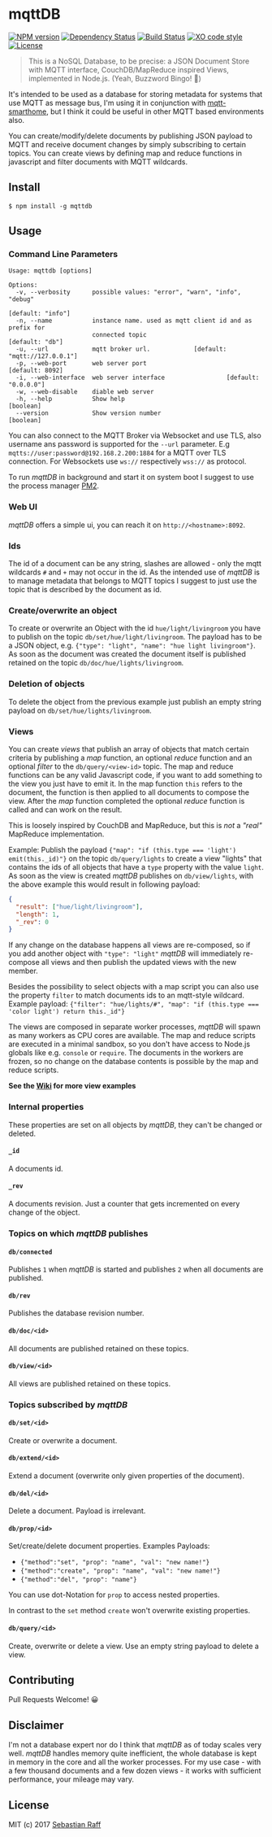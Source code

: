# mqttDB

[![NPM version](https://badge.fury.io/js/mqttdb.svg)](http://badge.fury.io/js/mqttdb)
[![Dependency Status](https://img.shields.io/gemnasium/hobbyquaker/mqttDB.svg?maxAge=2592000)](https://gemnasium.com/github.com/hobbyquaker/mqttDB)
[![Build Status](https://travis-ci.org/hobbyquaker/mqttDB.svg?branch=master)](https://travis-ci.org/hobbyquaker/mqttDB)
[![XO code style](https://img.shields.io/badge/code_style-XO-5ed9c7.svg)](https://github.com/sindresorhus/xo)
[![License][mit-badge]][mit-url]

> This is a NoSQL Database, to be precise: a JSON Document Store with MQTT interface, CouchDB/MapReduce inspired Views,
implemented in Node.js. (Yeah, Buzzword Bingo! 🤠)

It's intended to be used as a database for storing metadata for systems that use MQTT as message bus, I'm using it in 
conjunction with [mqtt-smarthome](https://github.com/mqtt-smarthome/mqtt-smarthome), but I think it could be useful in
other MQTT based environments also.

You can create/modify/delete documents by publishing JSON payload to MQTT and receive document changes by simply 
subscribing to certain topics. You can create views by defining map and reduce functions in javascript and filter 
documents with MQTT wildcards.


## Install

`$ npm install -g mqttdb`


## Usage

### Command Line Parameters

```
Usage: mqttdb [options]

Options:
  -v, --verbosity      possible values: "error", "warn", "info", "debug"
                                                               [default: "info"]
  -n, --name           instance name. used as mqtt client id and as prefix for
                       connected topic                           [default: "db"]
  -u, --url            mqtt broker url.            [default: "mqtt://127.0.0.1"]
  -p, --web-port       web server port                           [default: 8092]
  -i, --web-interface  web server interface                 [default: "0.0.0.0"]
  -w, --web-disable    diable web server
  -h, --help           Show help                                       [boolean]
  --version            Show version number                             [boolean]
```

You can also connect to the MQTT Broker via Websocket and use TLS, also username ans password is supported for the
`--url` parameter. E.g `mqtts://user:password@192.168.2.200:1884` for a MQTT over TLS connection. For Websockets use
`ws://` respectively `wss://` as protocol.

To run _mqttDB_ in background and start it on system boot I suggest to use the process manager 
[PM2](https://github.com/Unitech/pm2).


### Web UI

_mqttDB_ offers a simple ui, you can reach it on `http://<hostname>:8092`.


### Ids

The id of a document can be any string, slashes are allowed - only the mqtt wildcards `#` and `+` may not occur in the 
id. As the intended use of _mqttDB_ is to manage metadata that belongs to MQTT topics I suggest to just use the topic
that is described by the document as id.


### Create/overwrite an object

To create or overwrite an Object with the id `hue/light/livingroom` you have to publish on the topic 
`db/set/hue/light/livingroom`. The payload has to be a JSON object, e.g. 
`{"type": "light", "name": "hue light livingroom"}`. As soon as the document was created the document itself is 
published retained on the topic `db/doc/hue/lights/livingroom`.


### Deletion of objects

To delete the object from the previous example just publish an empty string payload on `db/set/hue/lights/livingroom`. 


### Views

You can create _views_ that publish an array of objects that match certain criteria by publishing a _map_ function, an 
optional _reduce_ function and an optional _filter_ to the `db/query/<view-id>` topic. The map and reduce functions
can be any valid Javascript code, if you want to add something to the view you just have to emit it. In the map 
function `this` refers to the document, the function is then applied to all documents to compose the view. After the
_map_ function completed the optional _reduce_ function is called and can work on the result.

This is loosely inspired by CouchDB and MapReduce, but this is _not_ a _"real"_ MapReduce implementation.

Example: Publish the payload `{"map": "if (this.type === 'light') emit(this._id)"}` on the topic 
`db/query/lights` to create a view "lights" that contains the ids of all objects that have a `type` property with the 
value `light`. 
As soon as the view is created _mqttDB_ publishes on `db/view/lights`, with the above example this would result in
following payload:
```json
{
  "result": ["hue/light/livingroom"],
  "length": 1,
  "_rev": 0
}
```
If any change on the database happens all views are re-composed, so if you add another object with `"type": "light"`
_mqttDB_ will immediately re-compose all views and then publish the updated views with the new member. 

Besides the possibility to select objects with a map script you can also use the property `filter` to match documents
ids to an mqtt-style wildcard. Example payload: 
`{"filter": "hue/lights/#", "map": "if (this.type === 'color light') return this._id"}`

The views are composed in separate worker processes, _mqttDB_ will spawn as many workers as CPU cores are available.
The map and reduce scripts are executed in a minimal sandbox, so you don't have access to Node.js globals like e.g. 
`console` or `require`. The documents in the workers are frozen, so no change on the database contents is possible by 
the map and reduce scripts.


**See the [Wiki](https://github.com/hobbyquaker/mqttDB/wiki/Views) for more view examples**


### Internal properties

These properties are set on all objects by _mqttDB_, they can't be changed or deleted.

#### `_id`

A documents id.

#### `_rev`

A documents revision. Just a counter that gets incremented on every change of the object.


### Topics on which _mqttDB_ publishes

#### `db/connected`

Publishes `1` when _mqttDB_ is started and publishes `2` when all documents are published.

#### `db/rev`

Publishes the database revision number.

#### `db/doc/<id>`

All documents are published retained on these topics.

#### `db/view/<id>`

All views are published retained on these topics.

### Topics subscribed by _mqttDB_

#### `db/set/<id>`

Create or overwrite a document.

#### `db/extend/<id>`

Extend a document (overwrite only given properties of the document).

#### `db/del/<id>`

Delete a document. Payload is irrelevant.

#### `db/prop/<id>`

Set/create/delete document properties. Examples Payloads:

* `{"method":"set", "prop": "name", "val": "new name!"}`
* `{"method":"create", "prop": "name", "val": "new name!"}`
* `{"method":"del", "prop": "name"}`

You can use dot-Notation for `prop` to access nested properties.

In contrast to the `set` method `create` won't overwrite existing properties.

#### `db/query/<id>`

Create, overwrite or delete a view. Use an empty string payload to delete a view.


## Contributing

Pull Requests Welcome! 😀


## Disclaimer

I'm not a database expert nor do I think that _mqttDB_ as of today scales very well. _mqttDB_ handles memory quite
inefficient, the whole database is kept in memory in the core and all the worker processes. For my use case - with a few
thousand documents and a few dozen views - it works with sufficient performance, your mileage may vary. 


## License

MIT (c) 2017 [Sebastian Raff](https://github.com/hobbyquaker)

[mit-badge]: https://img.shields.io/badge/License-MIT-blue.svg?style=flat
[mit-url]: LICENSE
